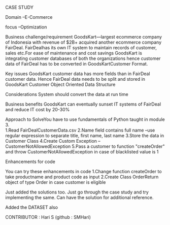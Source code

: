 CASE  STUDY

Domain –E-Commerce

focus –Optimization

Business challenge/requirement
GoodsKart—largest ecommerce company of Indonesia with revenue of $2B+ acquired another ecommerce company FairDeal.  FairDealhas its own IT system to maintain records of customer, sales etc.For ease of maintenance and cost savings GoodsKart is integrating customer databases of both the organizations hence customer data of FairDeal has to be converted in GoodsKartCustomer Format.

Key issues
GoodsKart customer data has more fields than in FairDeal customer data. Hence FairDeal data needs to be split and stored in GoodsKart Customer Object Oriented Data Structure

Considerations
System should convert the data at run time

Business benefits
GoodsKart can eventually sunset IT systems of FairDeal and reduce IT cost by 20-30% 

Approach to SolveYou have to use fundamentals of Python taught in module 3.  
1.Read FairDealCustomerData.csv
2.Name field contains full name –use regular expression to separate title, first name, last name
3.Store the data in Customer Class
4.Create Custom Exception –CustomerNotAllowedException
5.Pass a customer to function "createOrder" and throw CustomerNotAllowedException in case of blacklisted value is 1

Enhancements for code

You can try these enhancements in code
1.Change function createOrder to take productname and product code as input
2.Create Class OrderReturn object of type Order in case customer is eligible


Just added the solutions too. Just go through the case study and try implementing the same. 
Can have the solution for additional reference.


Added the DATASET also

CONTRIBUTOR : Hari S (github : SMHari)